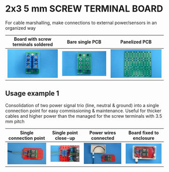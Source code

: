 
# 2x3 5 mm SCREW TERMINAL BOARD

For cable marshalling, make connections to external power/sensors in an organized way

Board with screw terminals soldered                                        |Bare single PCB|Panelized PCB|
---------------------------------------------------------------------------|---------------|-------------|
![](/b-screw-terminal-wire-connectors/b04/assets/img/solderedterminals.jpg)|![](/b-screw-terminal-wire-connectors/b04/assets/img/barepcb.jpg)|![](/b-screw-terminal-wire-connectors/b04/assets/img/panel.jpg)


## Usage example 1

Consolidation of two power signal trio (line, neutral & ground) into a single connection point for easy commissioning & maintenance. Useful for thicker cables and higher power than the managed for the screw terminals with 3.5 mm pitch 

Single connection point|Single point close-up|Power wires connected|Board fixed to enclosure|
-----------------------|---------------------|---------------------|------------------------|
![](/b-screw-terminal-wire-connectors/b04/assets/img/singlepoint.jpg)|![](/b-screw-terminal-wire-connectors/b04/assets/img/singlepointcloseup.jpg)|![](/b-screw-terminal-wire-connectors/b04/assets/img/wiresconnection.jpg)|![](/b-screw-terminal-wire-connectors/b04/assets/img/boardfixed.jpg)|


